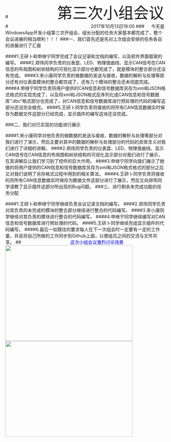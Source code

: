 #&ensp;&ensp;&ensp;&ensp;&ensp;&ensp;&ensp;&ensp;&ensp;&ensp;&ensp;&ensp;&ensp;&ensp;&ensp;&ensp;&ensp;&ensp;&ensp;&ensp;&ensp;&ensp;<font size="10">第三次小组会议</font><br />
#                                                           2017年10月13日19:00
###&ensp;&ensp;&ensp;今天是WindowsApp开发小组第三次开组会，组长分配的任务大家基本都完成了，整个会议进展的相当顺利！！！ 
###一、我们首先还是先对上次组会安排的任务各自的进展进行了汇报

####1.王研卜和申继宁同学完成了会议记录和文档的编写，以及软件界面框架的编写。 
####2.郑伟同学负责的仪表盘、LED、物理值曲线、显示CAN信号在CAN信息的布局图和树状结构的可视化显示部分也都完成了，就是模块的整合部分还没有完成。 
####3.宋小康同学负责的做数据的发送与接收，数据的解析与处理等部分还有对仪表盘模块的整合都完成了，还有几个模块的整合还未彻底完成。
####4.申继宁同学负责将用户提供的CAN信息和信号数据库另存为xml和JSON格式格式的实现完成了，以及将xml和JSON格式反序列化成CAN信息和信号数据库”.dbc“格式部分也完成了，对CAN信息和信号数据库进行预处理的代码的编写这部分还没完全做完。
####5.王研卜同学负责将接收的将所有CAN信息数据实时保存为数据文件这部分已经完成，显示插件的编写这块还没完成。

###二、我们对已实现的功能进行展示

####1.宋小康同学对他负责的做数据的发送与接收，数据的解析与处理等部分对我们进行了演示，然后主要对其中的数据的解析与处理部分的代码的具体含义对我们进行了详细的讲解。
####2.郑伟同学负责的仪表盘、LED、物理值曲线、显示CAN信号在CAN信息的布局图和树状结构的可视化显示部分对我们进行了展示，在其讲解后让我们学习到了控件的巨大作用。
####3.申继宁同学向我们展示了她做的将用户提供的CAN信息和信号数据库另存为xml和JSON格式格式的部分之后又对我们说明了另存格式过程中用到的相关算法。
####4.王研卜同学负责将接收的将所有CAN信息数据实时保存为数据文件这部分进行了展示，然后又向郑伟同学请教了显示插件这部分所出现的Bug问题。
###三、进行剩余未完成功能的任务分配

####1.王研卜和申继宁同学继续负责会议记录文档的编写。 
####2.郑伟同学负责对其负责的未完成的模块的整合部分继续进行整合的代码编写。 
####3.宋小康同学继续对其负责的模块进行整合的代码编写。 
####4.申继宁同学继续编写对CAN信息和信号数据库进行预处理的代码。 
####5.王研卜同学继续完成显示插件的代码编写。
####6.最后一如既往的要求每人在下一次组会时一定要有一定的工作量，并且将自己所做的工作同步到Github上面，以便组员之间的交流与文件共享。
##&ensp;&ensp;&ensp;&ensp;&ensp;&ensp;&ensp;&ensp;&ensp;&ensp;&ensp;&ensp;&ensp;&ensp;&ensp;&ensp;&ensp;&ensp;&ensp;&ensp;&ensp;&ensp;<font color="#0000dd">这次小组会议激烈讨论场景</font><br />
<img src="http://a1.qpic.cn/psb?/V114K1Hr4S0rga/fDf*zy5zel91*rIU3L8TKZy8iGxHu7m1AJs9Y3gQaIw!/b/dBEBAAAAAAAA&bo=VQOAAgAAAAARB.Q!&rf=viewer_4" width="400" height="300"/>
<img src="http://a1.qpic.cn/psb?/V114K1Hr4S0rga/aswCrtbs4PAEgvl3qQvRWaK*EWrp2nElQ.sQidhx6dU!/b/dBEBAAAAAAAA&bo=VQOAAgAAAAARAOM!&rf=viewer_4" width="400" height="300"/>
